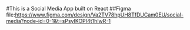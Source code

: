 #This is a Social Media App built on React 
##Figma file:https://www.figma.com/design/Va2TV78hpUH8TfDUCam0EU/social-media?node-id=0-1&t=sPsyIKOPI4t1hIwR-1
